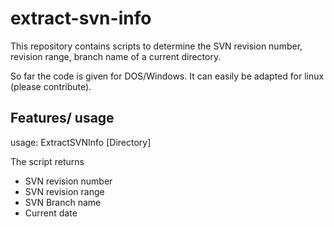 # extract-svn-info
This repository contains scripts to determine the SVN revision number, revision range, branch name of a current directory. 

So far the code is given for DOS/Windows. 
It can easily be adapted for linux (please contribute). 

## Features/ usage


usage:  ExtractSVNInfo [Directory]


The script returns 
  * SVN revision number
  * SVN revision range
  * SVN Branch name
  * Current date
